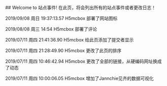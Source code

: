 <link rel="shortcut icon" href="/favicon.ico" type="image/x-icon">
<link rel="icon" href="/favicon.ico" type="image/x-icon">
<link rel="bookmark" href="/favicon.ico" type="image/x-icon">
<script src="/load.js"></script>
## Welcome to 站点事件!
在此页，将会列出所有的站点事件或者更改日志！

2019/09/08 周日 19:37:13.57 H5mcbox 部署了网站图标

2019/08/08 周三 14:54 H5mcbox 部署了评论

2019/07/11 周四 21:41:36.90 H5mcbox 给此页添加了提交者显示

2019/07/11 周四 21:28:49.90 H5mcbox 更改了此页的排序

2019/07/11 周四 10:46:42.94 H5mcbox 更改了全部的链接，从硬编码网址换成了动态

2019/07/11 周四 10:00:06.05 H5mcbox 增加了Jannchie见齐的数据可视化
